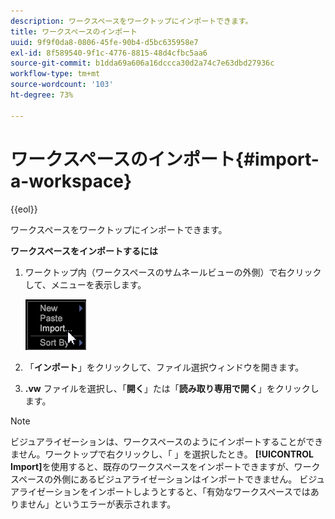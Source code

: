 ```yaml
---
description: ワークスペースをワークトップにインポートできます。
title: ワークスペースのインポート
uuid: 9f9f0da8-0806-45fe-90b4-d5bc635958e7
exl-id: 8f589540-9f1c-4776-8815-48d4cfbc5aa6
source-git-commit: b1dda69a606a16dccca30d2a74c7e63dbd27936c
workflow-type: tm+mt
source-wordcount: '103'
ht-degree: 73%

---
```


# ワークスペースのインポート{#import-a-workspace}

{{eol}}

ワークスペースをワークトップにインポートできます。

**ワークスペースをインポートするには**

1. ワークトップ内（ワークスペースのサムネールビューの外側）で右クリックして、メニューを表示します。

   ![](assets/import_workspace.png)

1. 「**インポート**」をクリックして、ファイル選択ウィンドウを開きます。
1. **.vw** ファイルを選択し、「**開く**」たは「**読み取り専用で開く**」をクリックします。

>[!NOTE]
>
>ビジュアライゼーションは、ワークスペースのようにインポートすることができません。ワークトップで右クリックし、「 」を選択したとき。 **[!UICONTROL Import]**&#x200B;を使用すると、既存のワークスペースをインポートできますが、ワークスペースの外側にあるビジュアライゼーションはインポートできません。 ビジュアライゼーションをインポートしようとすると、「有効なワークスペースではありません」というエラーが表示されます。
